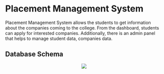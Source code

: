 # Placement Management System

<p>
  Placement Management System allows the students to get information about the companies coming to the college. From the dashboard, students can apply for interested companies.
  Additionally, there is an admin panel that helps to manage student data, companies data.
</p>

## Database Schema

<p align="center">
  <img src="https://res.cloudinary.com/dyolrju8j/image/upload/v1632164656/image_ghyumt.png" />
</p>

